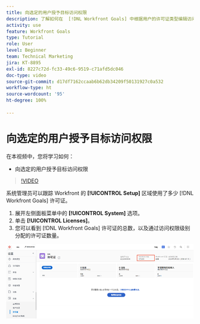 ```yaml
---
title: 向选定的用户授予目标访问权限
description: 了解如何在  [!DNL Workfront Goals] 中根据用户的许可证类型编辑访问权限级别。
activity: use
feature: Workfront Goals
type: Tutorial
role: User
level: Beginner
team: Technical Marketing
jira: KT-8895
exl-id: 8227c72d-fc33-49c6-9519-c71afd5dc046
doc-type: video
source-git-commit: d17df7162ccaab6b62db34209f50131927c0a532
workflow-type: ht
source-wordcount: '95'
ht-degree: 100%

---
```


# 向选定的用户授予目标访问权限

在本视频中，您将学习如何：

* 向选定的用户授予目标访问权限

>[!VIDEO](https://video.tv.adobe.com/v/3416476/?quality=12&learn=on&enablevpops&captions=chi_hans)

系统管理员可以跟踪 Workfront 的 **[!UICONTROL Setup]** 区域使用了多少 [!DNL Workfront Goals] 许可证。

1. 展开左侧面板菜单中的 **[!UICONTROL System]** 选项。
1. 单击 **[!UICONTROL Licenses]**。
1. 您可以看到 [!DNL Workfront Goals] 许可证的总数，以及通过访问权限级别分配的许可证数量。

![屏幕快照：“设置”区域中的 [!DNL Workfront Goals] 许可证数量，位于 [!DNL Workfront]](assets/02-workfront-goals-licenses.png)
